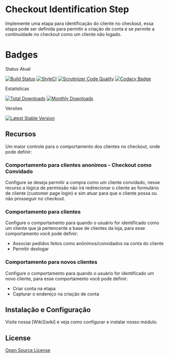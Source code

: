 # Checkout Identification Step

Implemente uma etapa para identificação do cliente no checkout, essa etapa pode ser definida para permitir a criação de conta e se permite a continuidade no checkout como um cliente não logado.

# Badges

Status Atual

[![Build Status](https://app.travis-ci.com/elisei/checkout-identification-step.svg?branch=Magento%402.3)](https://app.travis-ci.com/elisei/checkout-identification-step)
[![StyleCI](https://github.styleci.io/repos/432328264/shield?branch=Magento@2.3)](https://github.styleci.io/repos/432328264?branch=Magento@2.3)
[![Scrutinizer Code Quality](https://scrutinizer-ci.com/g/elisei/checkout-identification-step/badges/quality-score.png?b=Magento%402.3)](https://scrutinizer-ci.com/g/elisei/checkout-identification-step/)
[![Codacy Badge](https://app.codacy.com/project/badge/Grade/939d6dc3ac134fb384b67075bda95022)](https://www.codacy.com/gh/elisei/checkout-identification-step/dashboard?utm_source=github.com&amp;utm_medium=referral&amp;utm_content=elisei/checkout-identification-step&amp;utm_campaign=Badge_Grade)

Estatísticas

[![Total Downloads](https://poser.pugx.org/o2ti/checkout-identification-step/downloads)](https://packagist.org/packages/o2ti/checkout-identification-step)
[![Monthly Downloads](https://poser.pugx.org/o2ti/checkout-identification-step/d/monthly)](https://packagist.org/packages/o2ti/checkout-identification-step)

Versões

[![Latest Stable Version](https://poser.pugx.org/o2ti/checkout-identification-step/v/stable)](https://packagist.org/packages/o2ti/checkout-identification-step)

## Recursos

Um maior controle para o comportamento dos clientes no checkout, onde pode definir:

### Comportamento para clientes anonimos - Checkout como Convidado

Configure se deseja permitir a compra como um cliente convidado, nesse recurso a lógica de permissão não irá redirecionar o cliente ao formulário de cliente (customer page login) e sim atuar para que o cliente possa ou não prosseguir no checkout.

### Comportamento para clientes

Configure o comportamento para quando o usuário for identificado como um cliente que já pertencente a base de clientes da loja, para esse comportamento você pode definir:
- Associar pedidos feitos como anônimos/convidados na conta do cliente
- Permitir deslogar

### Comportamento para novos clientes

Configure o comportamento para quando  o usuário for identificado um novo cliente, para esse comportamento você pode definir:
- Criar conta na etapa
- Capturar o endereço na criação de conta

## Instalação e Configuração

Visite nossa [Wiki][wiki] e veja como configurar e instalar nosso módulo.

## License

[Open Source License](LICENSE.txt)
